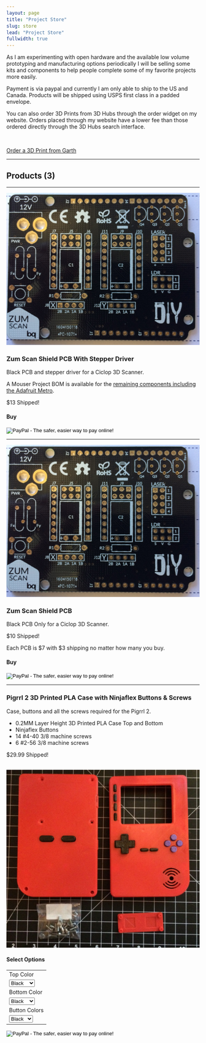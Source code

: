 ```yaml
---
layout: page
title: "Project Store"
slug: store
lead: "Project Store"
fullwidth: true
---
```

<!-- Top Row and Product count -->
<div class="row">
  <div class="col-md-12">
  <p>
    As I am experimenting with open hardware and the available low volume prototyping and manufacturing options periodically I will be selling some kits and components to help people complete some of my favorite projects more easily.
  </p>
  <p>
    Payment is via paypal and currently I am only able to ship to the US and Canada.  Products will be shipped using USPS first class in a padded envelope.
  </p>
  <p>You can also order 3D Prints from 3D Hubs through the order widget on my website.  Orders placed through my website have a lower fee than those ordered directly through the 3D Hubs search interface.
  </p>
  <p>
  <br/>
  <div class="text-center">
  <a href="https://www.3dhubs.com/seattle/hubs/garth/3dprint" data-3dhubs-widget="button" data-hub-id="34464" data-type="orderWidget" data-color="red" data-size="large" data-text="Order a 3D Print from Garth">Order a 3D Print from Garth</a></div>
<script>!function(a,b,c,d){var e,g=(a.getElementsByTagName(b)[0],/^http:/.test(a.location)?"http":"https");a.getElementById(d)||(e=a.createElement(b),e.id=d,e.src=g+"://d3d4ig4df637nj.cloudfront.net/w/2.0.js",e.async=!0,a.body.appendChild(e))}(document,"script",1,"h3d-widgets-js");</script>
  </p>
  <hr/>
  <h2>Products (3)</h2>
  <hr/>
  </div>
</div>
<!-- Zum Scan PCB and Stepper row -->
<div class="row">
  <div class="col-md-3">
    <img alt="Zum Scan Shield" src="/assets/img/ciclop/zum_scan_pcb_black.JPG" class="img-responsive img-rounded" />
  </div>
  <div class="col-md-6">
    <h3>Zum Scan Shield PCB With Stepper Driver</h3>
    <p>Black PCB and stepper driver for a Ciclop 3D Scanner.</p>
    <p>A Mouser Project BOM is available for the <a href="https://www.mouser.com/ProjectManager/ProjectDetail.aspx?AccessID=2F7241B59F"> remaining components including the Adafruit Metro</a>.</p>
    <p class="lead">$13 Shipped!</p>
  </div>
  <div class="col-md-3">
    <div class="well well-sm">
      <h4>Buy</h4>
      <form target="paypal" action="https://www.paypal.com/cgi-bin/webscr" method="post">
        <input type="hidden" name="cmd" value="_s-xclick">
        <input type="hidden" name="hosted_button_id" value="NHXZNP9N6HXXA">
        <input type="image" class="paypal-btn" src="https://www.paypalobjects.com/en_US/i/btn/btn_cart_LG.gif" border="0" name="submit" alt="PayPal - The safer, easier way to pay online!">
        <img alt="" border="0" src="https://www.paypalobjects.com/en_US/i/scr/pixel.gif" width="1" height="1">
      </form>
    </div>
  </div>
</div>
<hr/>
<!-- Zum Scan PCB Only row -->
<div class="row">
  <div class="col-md-3">
    <img alt="Zum Scan Shield" src="/assets/img/ciclop/zum_scan_pcb_black.JPG" class="img-responsive img-rounded" />
  </div>
  <div class="col-md-6">
    <h3>Zum Scan Shield PCB</h3>
    <p>Black PCB Only for a Ciclop 3D Scanner.</p>
    <p class="lead">$10 Shipped!</p>
    <p class="lead">Each PCB is $7 with $3 shipping no matter how many you buy.</p>
  </div>
  <div class="col-md-3">
    <div class="well well-sm">
      <h4>Buy</h4>
      <form target="paypal" action="https://www.paypal.com/cgi-bin/webscr" method="post">
        <input type="hidden" name="cmd" value="_s-xclick">
        <input type="hidden" name="hosted_button_id" value="THSHG2PRC98VG">
        <input type="image" class="paypal-btn" src="https://www.paypalobjects.com/en_US/i/btn/btn_cart_LG.gif" border="0" name="submit" alt="PayPal - The safer, easier way to pay online!">
        <img alt="" border="0" src="https://www.paypalobjects.com/en_US/i/scr/pixel.gif" width="1" height="1">
      </form>
    </div>
  </div>
</div>
<hr/>
<!-- Pigrrl 2 -->
<div class="row">
  <div class="col-md-8">
    <h3>
    Pigrrl 2 3D Printed PLA Case with Ninjaflex Buttons & Screws
    </h3>
    <p>Case, buttons and all the screws required for the Pigrrl 2. </p>
    <ul>
      <li>0.2MM Layer Height 3D Printed PLA Case Top and Bottom</li>
      <li>Ninjaflex Buttons</li>
      <li>14 #4-40 3/8 machine screws</li>
      <li>6 #2-56 3/8 machine screws</li>
    </ul>
    <p class="lead">$29.99 Shipped!</p>
    <br/>
    <img alt="Pigrrls" src="/assets/img/pigrrl/pigrrl_2_red.jpg" class="img-responsive img-rounded" />
  </div>
  <div class="col-md-4">
  <div class="well well-sm">
  <h4>Select Options</h4>
    <form target="paypal" action="https://www.paypal.com/cgi-bin/webscr" method="post">
        <input type="hidden" name="cmd" value="_s-xclick">
        <input type="hidden" name="hosted_button_id" value="8LN2EB59GR9BW">
        <table>
        <tr><td><input type="hidden" name="on0" value="Top Color">Top Color</td></tr><tr><td><select name="os0">
            <option value="Black">Black </option>
            <option value="White">White </option>
            <option value="Green">Green </option>
            <option value="Yellow">Yellow </option>
            <option value="Orange">Orange </option>
            <option value="Silver">Silver </option>
            <option value="Blue">Blue </option>
            <option value="Gold">Gold </option>
        </select> </td></tr>
        <tr><td><input type="hidden" name="on1" value="Bottom Color">Bottom Color</td></tr><tr><td><select name="os1">
            <option value="Black">Black </option>
            <option value="White">White </option>
            <option value="Green">Green </option>
            <option value="Yellow">Yellow </option>
            <option value="Orange">Orange </option>
            <option value="Silver">Silver </option>
            <option value="Gold">Gold </option>
            <option value="Blue">Blue </option>
        </select> </td></tr>
        <tr><td><input type="hidden" name="on2" value="Button Colors">Button Colors</td></tr><tr><td><select name="os2">
            <option value="Black">Black </option>
            <option value="Snow">Snow </option>
            <option value="Sky">Sky </option>
            <option value="Fire">Fire </option>
            <option value="Orchid">Orchid </option>
            <option value="Violet">Violet </option>
        </select> </td></tr>
        </table>
        <input type="image" class="paypal-btn" src="https://www.paypalobjects.com/en_US/i/btn/btn_cart_LG.gif" border="0" name="submit" alt="PayPal - The safer, easier way to pay online!">
        <img alt="" border="0" src="https://www.paypalobjects.com/en_US/i/scr/pixel.gif" width="1" height="1">
    </form>
  </div>
  </div>
</div>
